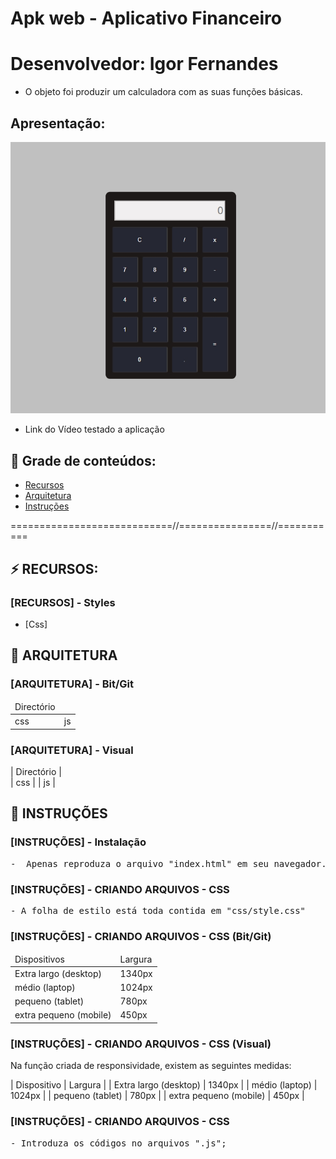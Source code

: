 # Apk web - Aplicativo Financeiro
# Desenvolvedor: Igor Fernandes

- O objeto foi produzir um calculadora com as suas funções básicas.


## Apresentação:
<img src="./screenshot.jpg" alt="screenshot">

- Link do Vídeo testado a aplicação

## 🔗 Grade de conteúdos:

- [Recursos](#recursos)
- [Arquitetura](#arquitetura)
- [Instruções](#instruções)


============================//================//===========

## ⚡ RECURSOS:

### [RECURSOS] - Styles
- [Css]


## 📂 ARQUITETURA


###  [ARQUITETURA] - Bit/Git

<table>
    <thead>
        <tr>
            <td>
                Directório
            </td>
        <tr>
    </thead>
    <tbody>
        <tr>
            <td> css </td>
            <td> js </td>
        </tr>
    </tbody>
</table>


###  [ARQUITETURA] - Visual

| Directório     |                    
| css            |
| js             |   


## 📂 INSTRUÇÕES

### [INSTRUÇÕES] - Instalação 
<pre>
-  Apenas reproduza o arquivo "index.html" em seu navegador.
</pre>



### [INSTRUÇÕES] - CRIANDO ARQUIVOS - CSS

<pre>
- A folha de estilo está toda contida em "css/style.css"
</pre>                            

### [INSTRUÇÕES] - CRIANDO ARQUIVOS - CSS (Bit/Git)

<table>
    <thead>
        <tr>
            <td>Dispositivos</td>
            <td>Largura</td>
        <tr>
    </thead>
    <tbody>
        <tr>
            <td> Extra largo (desktop) </td>
            <td> 1340px </td>
        </tr>
        <tr>
            <td> médio (laptop) </td>
            <td> 1024px </td>
        </tr>
        <tr>
            <td> pequeno (tablet) </td>
            <td> 780px </td>
        </tr>
        <tr>
            <td> extra pequeno (mobile) </td>
            <td> 450px </td>
        </tr>
    </tbody>
</table>


### [INSTRUÇÕES] - CRIANDO ARQUIVOS - CSS (Visual)

Na função criada de responsividade, existem as seguintes medidas:

| Dispositivo                 | Largura    |
| Extra largo (desktop)       | 1340px     |
| médio (laptop)              | 1024px     |
| pequeno (tablet)            | 780px      |
| extra pequeno (mobile)      | 450px      |


### [INSTRUÇÕES] - CRIANDO ARQUIVOS - CSS
<pre>
- Introduza os códigos no arquivos ".js";
</pre>

